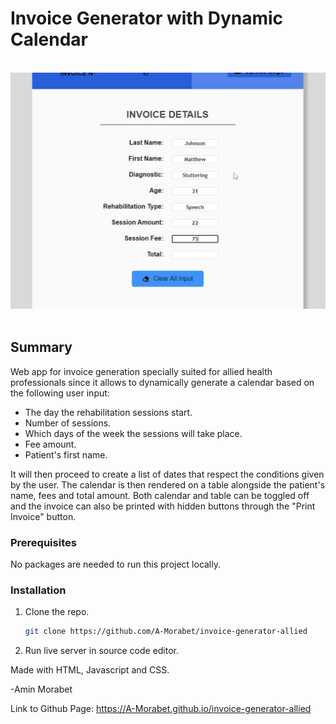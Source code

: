 # Invoice Generator with Dynamic Calendar

</br>
<div align="center">
<img src="https://github.com/A-Morabet/invoice-generator-allied/blob/main/invoice2.png" width="600"/>
</div>
</br>

## Summary

Web app for invoice generation specially suited
for allied health professionals since it allows to dynamically
generate a calendar based on the following user input:

- The day the rehabilitation sessions start.
- Number of sessions.
- Which days of the week the sessions will take place.
- Fee amount.
- Patient's first name.

It will then proceed to create a list of dates that respect the
conditions given by the user. The calendar is then rendered
on a table alongside the patient's name, fees and total amount.
Both calendar and table can be toggled off and the invoice can 
also be printed with hidden buttons through the "Print Invoice" button.

### Prerequisites

No packages are needed to run this project locally.

### Installation

1. Clone the repo.
   ```sh
   git clone https://github.com/A-Morabet/invoice-generator-allied
   ```
2. Run live server in source code editor.

Made with HTML, Javascript and CSS.

-Amin Morabet

Link to Github Page: https://A-Morabet.github.io/invoice-generator-allied
